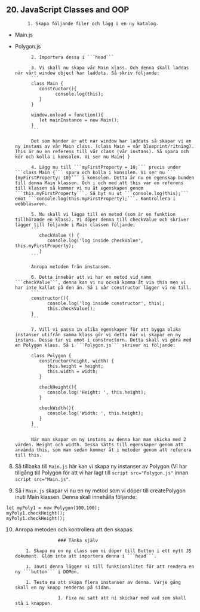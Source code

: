 <!doctype html>
<html>
	<head>
		<title>JavaScript Exercises</title>

  ## 20. JavaScript Classes and OOP

            1. Skapa följande filer och lägg i en ny katalog.
            
* Main.js
* Polygon.js
            
            2. Importera dessa i ```head```
            
            3. Vi skall nu skapa vår Main klass. Och denna skall laddas när vårt window object har laddats. Så skriv följande:
            ```
            class Main {
               constructor(){
                     console.log(this);
               }
            }
            
            window.onload = function(){
               let mainInstance = new Main();
            }
            ```
            
            Det som händer är att när window har laddats så skapar vi en ny instans av vår Main class. (class Main = vår blueprint/ritning). This är nu en referens till vår class (vår instans). Så spara och kör och kolla i konsolen. Vi ser nu Main{ }
            
            4. Lägg nu till ```myFirstProperty = 10;``` precis under ```class Main {``` spara och kolla i konsolen. Vi ser nu ``` {myFirstProperty: 10}``` i konsolen. Detta är nu en egenskap bunden till denna Main klassen. Och i och med att this var en referens till klassen så kommer vi nu åt egenskapen genom ```this.myFirstProperty```. Så byt nu ut ```console.log(this);``` emot ```console.log(this.myFirstProperty);```. Kontrollera i webbläsaren.
            
            5. Nu skall vi lägga till en metod (som är en funktion tillhörande en klass). Vi döper denna till checkValue och skriver lägger till följande i Main classen följande:
            ```
               checkValue () {
                  console.log('log inside checkValue', this.myFirstProperty);
               }
            ```
            
            Anropa metoden från instansen.
            
            6. Detta innebär att vi har en metod vid namn ```checkValue```, denna kan vi nu också komma åt via this men vi har inte kallat på den än. Så i vår constructor lägger vi nu till.
            ```
            constructor(){
                  console.log('log inside constructor', this);
                  this.checkValue();
            }
            ```
            
            7. Vill vi passa in olika egenskaper för att bygga olika instanser utifrån samma klass gör vi detta när vi skapar en ny instans. Dessa tar vi emot i constructorn. Detta skall vi göra med en Polygon klass. Så i ```Polygon.js``` skriver ni följande:
            ```
            class Polygon {
               constructor(height, width) {
                  this.height = height;
                  this.width = width;
               }
            
               checkHeight(){
                  console.log('Height: ', this.height);
               }
            
               checkWidth(){
                  console.log('Width: ', this.height);
               }
            }
            ```
            
            När man skapar en ny instans av denna kan man skicka med 2 värden. Height och width. Dessa sätts till egenskaper genom att använda this, som man sedan kommer åt i metoder genom att referera till this.
            
8. Så tillbaka till ```Main.js``` här kan vi skapa ny instanser av Polygon (Vi har tillgång till Polygon för att vi har lagt till ```script src="Polygon.js"``` innan ```script src="Main.js"```.

9. Så i ```Main.js``` skapar vi nu en ny metod som vi döper till createPolygon inuti Main klassen. Denna skall innehålla följande:
```            
let myPoly1 = new Polygon(100,100);
myPoly1.checkHeight();
myPoly1.checkHeight();
```
						
10. Anropa metoden och kontrollera att den skapas.

						### Tänka själv

            1. Skapa nu en ny class som ni döper till Button i ett nytt JS dokument. Glöm inte att importera denna i ```head```. 
            
            1. Inuti denna lägger ni till funktionalitet för att rendera en ny ```button``` i DOMen.
            
            1. Testa nu att skapa flera instanser av denna. Varje gång skall en ny knapp renderas på sidan.
            
						1. Fixa nu satt att ni skickar med vad som skall stå i knappen.
